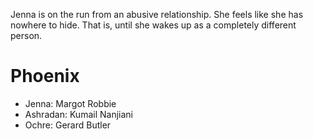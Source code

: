 Jenna is on the run from an abusive relationship. She feels like she has nowhere to hide. That is, until she wakes up as a completely different person.

# Phoenix
- Jenna: Margot Robbie
- Ashradan: Kumail Nanjiani
- Ochre: Gerard Butler
